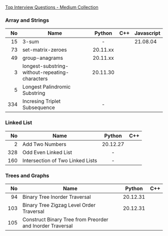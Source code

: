 [Top Interview Questions - Medium Collection](https://leetcode.com/explore/interview/card/top-interview-questions-medium/)

### Array and Strings

|  No | Name                                           |  Python  | C++ | Javascript |
|----:|------------------------------------------------|:--------:|:---:|:-----------|
|  15 | 3-sum                                          |    -     |     |  21.08.04  |
|  73 | set-matrix-zeroes                              | 20.11.xx |     |            |
|  49 | group-anagrams                                 | 20.11.xx |     |            |
|   3 | longest-substring-without-repeating-characters | 20.11.30 |     |            |
|   5 | Longest Palindromic Substring                  |          |     |            |
| 334 | Incresing Triplet Subsequence                  |    -     |     |            |

### Linked List

|  No | Name                             |  Python  | C++ |
|----:|----------------------------------|:--------:|:---:|
|   2 | Add Two Numbers                  | 20.12.27 |     |
| 328 | Odd Even Linked List             |    -     |     |
| 160 | Intersection of Two Linked Lists |    -     |     |

### Trees and Graphs

|  No | Name                                                      |  Python  | C++ |
|----:|-----------------------------------------------------------|:--------:|:---:|
|  94 | Binary Tree Inorder Traversal                             | 20.12.31 |     |
| 103 | Binary Tree Zigzag Level Order Traversal                  | 20.12.31 |     |
| 105 | Construct Binary Tree from Preorder and Inorder Traversal |          |     |